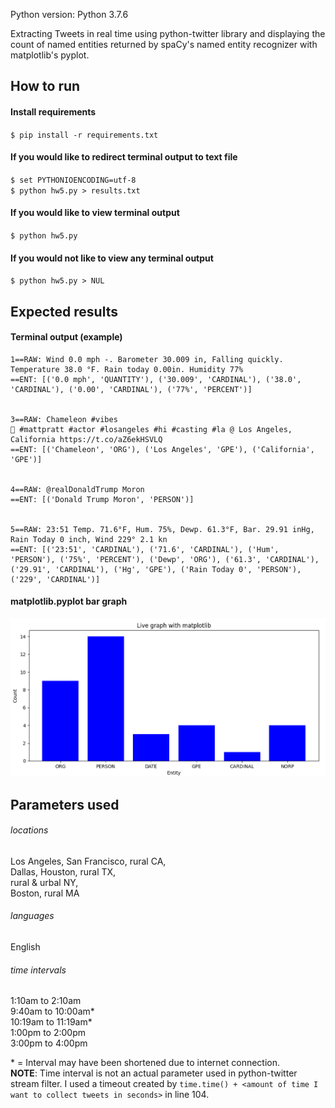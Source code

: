 Python version: Python 3.7.6  

Extracting Tweets in real time using python-twitter library and displaying the count of named entities returned by spaCy's named entity recognizer with matplotlib's pyplot. 

## How to run
#### Install requirements  
`$ pip install -r requirements.txt`  
#### If you would like to redirect terminal output to text file
`$ set PYTHONIOENCODING=utf-8`  
`$ python hw5.py > results.txt`  
#### If you would like to view terminal output
`$ python hw5.py`
#### If you would not like to view any terminal output
`$ python hw5.py > NUL`
## Expected results

#### Terminal output (example)
```
1==RAW: Wind 0.0 mph -. Barometer 30.009 in, Falling quickly. Temperature 38.0 °F. Rain today 0.00in. Humidity 77%
==ENT: [('0.0 mph', 'QUANTITY'), ('30.009', 'CARDINAL'), ('38.0', 'CARDINAL'), ('0.00', 'CARDINAL'), ('77%', 'PERCENT')]


3==RAW: Chameleon #vibes
🦎 #mattpratt #actor #losangeles #hi #casting #la @ Los Angeles, California https://t.co/aZ6ekHSVLQ
==ENT: [('Chameleon', 'ORG'), ('Los Angeles', 'GPE'), ('California', 'GPE')]


4==RAW: @realDonaldTrump Moron
==ENT: [('Donald Trump Moron', 'PERSON')]


5==RAW: 23:51 Temp. 71.6°F, Hum. 75%, Dewp. 61.3°F, Bar. 29.91 inHg, Rain Today 0 inch, Wind 229° 2.1 kn
==ENT: [('23:51', 'CARDINAL'), ('71.6', 'CARDINAL'), ('Hum', 'PERSON'), ('75%', 'PERCENT'), ('Dewp', 'ORG'), ('61.3', 'CARDINAL'), ('29.91', 'CARDINAL'), ('Hg', 'GPE'), ('Rain Today 0', 'PERSON'), ('229', 'CARDINAL')]
```
#### matplotlib.pyplot bar graph
![matplotlib graph](https://github.com/djm160830/twt-txt-analysis/blob/master/bar_graph.png)

## Parameters used
###### locations 
Los Angeles, San Francisco, rural CA,  
Dallas, Houston, rural TX,  
rural & urbal NY,  
Boston, rural MA
###### languages
English
###### time intervals
1:10am to 2:10am  
9:40am to 10:00am*  
10:19am to 11:19am*  
1:00pm to 2:00pm  
3:00pm to 4:00pm

\* = Interval may have been shortened due to internet connection.  
**NOTE**: Time interval is not an actual parameter used in python-twitter stream filter. I used a timeout created by `time.time() + <amount of time I want to collect tweets in seconds>` in line 104. 


